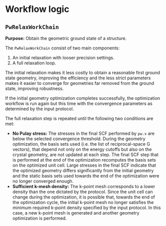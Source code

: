 # Workflow logic


## `PwRelaxWorkChain`
**Purpose:** Obtain the geometric ground state of a structure.

The `PwRelaxWorkChain` consist of two main components:

1. An initial relaxation with looser precision settings.
2. A full relaxation loop.

The initial relaxation makes it less costly to obtain a reasonable first ground state geometry, improving the efficiency and the less strict parameters makes it easier to converge for geometries far removed from the ground state, improving robustness.

If the initial geometry optimization completes successfully, the optimization workflow is run again but this time with the convergence parameters as determined by the input protocol.

The full relaxation step is repeated until the following two conditions are met:

* **No Pulay stress:** The stresses in the final SCF performed by `pw.x` are below the selected convergence threshold.
  During the geometry optimization, the basis sets used (i.e. the list of reciprocal-space G vectors), that depend not only on the energy cutoffs but also on the crystal geometry, are not updated at each step.
  The final SCF step that is performed at the end of the optimization recomputes the basis sets on the optimized unit cell.
  Large stresses in the final SCF indicate that the optimized geometry differs significantly from the initial geometry and the static basis sets used towards the end of the optimization were no longer converged enough.
* **Sufficient k-mesh density:** The k-point mesh corresponds to a lower density than the one dictated by the protocol.
  Since the unit cell can change during the optimization, it is possible that, towards the end of the optimization cycle, the initial k-point mesh no longer satisfies the minimum required k-point density specified by the input protocol.
  In this case, a new k-point mesh is generated and another geometry optimization is performed.
